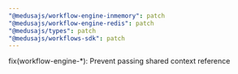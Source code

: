 ```yaml
---
"@medusajs/workflow-engine-inmemory": patch
"@medusajs/workflow-engine-redis": patch
"@medusajs/types": patch
"@medusajs/workflows-sdk": patch
---
```


fix(workflow-engine-*): Prevent passing shared context reference
